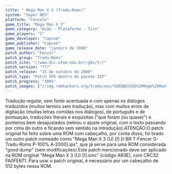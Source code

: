 ```yaml
---
title: " Mega Man X 3 (Tradu-Roms)"
system: "Super NES"
platform: "Console"
game_title: "Mega Man X 3"
game_category: "Ação - Plataforma - Tiro"
game_players: "1"
game_developer: "Capcom"
game_publisher: "Capcom"
game_release_date: "janeiro de 1996"
patch_author: "Fencer"
patch_group: "Tradu-Roms"
patch_site: "//www.dcc.ufam.edu.br/~gbs/tr/"
patch_version: "???"
patch_release: "15 de outubro de 2000"
patch_type: "Patch IPS dentro de pacote ZIP"
patch_progress: "100%"
patch_images: ["//img.romhackers.org/traducoes/%5BSNES%5D%20Mega%20Man%20X%203%20-%201.png","//img.romhackers.org/traducoes/%5BSNES%5D%20Mega%20Man%20X%203%20-%20Tradu-Roms%20-%202.png","//img.romhackers.org/traducoes/%5BSNES%5D%20Mega%20Man%20X%203%20-%20Tradu-Roms%20-%203.png"]
---
```

Tradução regular, sem fonte acentuada e com apenas os diálogos traduzidos (muitos termos sem tradução), mas com muitos erros de digitação (muitas letras comidas nos diálogos), de português e de pontuação, traduções literais e esquisitas ("que foram (ou quase)") e ponteiros bem desajustados (retirou o ajuste original, com o texto passando por cima do outro e ficando sem sentido na introdução).ATENÇÃO:O patch original foi feito sobre uma ROM com cabeçalho, por conta disso, foi tirado um outro patch nomeado como "Mega Man X 3 (U) [!] [I-BR T-Fencer G-Tradu-Roms P-100% A-2000].ips", que já serve para uma ROM considerada "good dump" (sem modificações).Este patch mencionado deve ser aplicado na ROM original "Mega Man X 3 (U) [!].smc" (código AR3E), com CRC32 FA0FE671. Para usar o patch original, é necessário por um cabeçalho de 512 bytes nessa ROM.